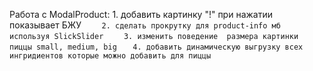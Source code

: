 Работа с ModalProduct:
    1. добавить картинку "!" при нажатии показывает БЖУ
`    2. сделать прокрутку для product-info мб используя SlickSlider`
`    3. изменить поведение  размера картинки пиццы small, medium, big`
 `   4. добавить динамическую выгрузку всех ингридиентов которые можно добавить для пиццы`